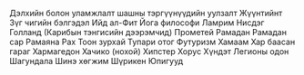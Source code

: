 Дэлхийн болон уламжлалт шашны тэргүүнүүдийн уулзалт
Жүүнтийнт
Зүг чигийн бэлгэдэл
Ийд ал-Фит
Йога философи
Ламрим
Нисдэг Голланд (Карибын тэнгисийн дээрэмчид)
Прометей
Рамадан
Рамадан сар
Рамаяна
Рах
Тоон зурхай
Тупари отог
Футуризм
Хамаам
Хар баасан гараг
Хармагедон
Хачико (нохой)
Хипстер
Хорус
Хүндэт Легионы одон
Шагундала
Шинэ хөгжим
Шүрикен
Юпигууд
